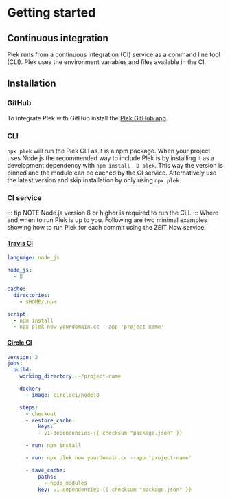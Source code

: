 # Getting started

## Continuous integration
Plek runs from a continuous integration (CI) service as a command line tool (CLI). Plek uses the environment variables and files available in the CI.

## Installation
### GitHub
To integrate Plek with GitHub install the [Plek GitHub app](https://github.com/apps/plek).

### CLI
`npx plek` will run the Plek CLI as it is a npm package. When your project uses Node.js the recommended way to include Plek is by installing it as a development dependency with `npm install -D plek`. This way the version is pinned and the module can be cached by the CI service. Alternatively use the latest version and skip installation by only using `npx plek`.

### CI service
::: tip NOTE
Node.js version 8 or higher is required to run the CLI.
:::
Where and when to run Plek is up to you. Following are two minimal examples showing how to run Plek for each commit using the ZEIT Now service.

#### [Travis CI](https://travis-ci.com/)
```yaml
language: node_js

node_js:
  - 8

cache:
  directories:
    - $HOME/.npm

script:
  - npm install
  - npx plek now yourdomain.cc --app 'project-name'
```

#### [Circle CI](https://circleci.com/)
```yaml
version: 2
jobs:
  build:
    working_directory: ~/project-name

    docker:
      - image: circleci/node:8

    steps:
      - checkout
      - restore_cache:
          keys:
          - v1-dependencies-{{ checksum "package.json" }}

      - run: npm install

      - run: npx plek now yourdomain.cc --app 'project-name'

      - save_cache:
          paths:
            - node_modules
          key: v1-dependencies-{{ checksum "package.json" }}
```
